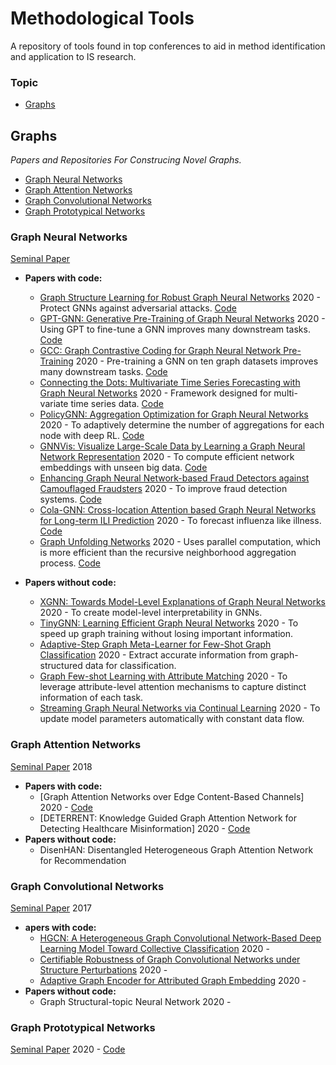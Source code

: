 # Methodological Tools
A repository of tools found in top conferences to aid in method identification and application to IS research.

### Topic
- [Graphs](#Graphs)

## Graphs
*Papers and Repositories For Construcing Novel Graphs.*
- [Graph Neural Networks](#Graph-Neural-Networks)
- [Graph Attention Networks](#Graph-Attention-Networks)
- [Graph Convolutional Networks](#Graph-Convolutional-Networks)
- [Graph Prototypical Networks](#Graph-Prototypical-Networks)

### Graph Neural Networks
[Seminal Paper](https://repository.hkbu.edu.hk/cgi/viewcontent.cgi?article=1000&context=vprd_ja)
- **Papers with code:**
  - [Graph Structure Learning for Robust Graph Neural Networks](https://arxiv.org/pdf/2005.10203.pdf) 2020 - Protect GNNs against adversarial attacks. [Code](https://github.com/ChandlerBang/Pro-GNN) 
  - [GPT-GNN: Generative Pre-Training of Graph Neural Networks](https://arxiv.org/pdf/2006.15437.pdf) 2020 - Using GPT to fine-tune a GNN improves many downstream tasks. [Code](https://github.com/acbull/GPT-GNN) 
  - [GCC: Graph Contrastive Coding for Graph Neural Network Pre-Training](https://arxiv.org/pdf/2006.09963.pdf) 2020 - Pre-training a GNN on ten graph datasets improves many downstream tasks. [Code](https://github.com/THUDM/GCC)
  - [Connecting the Dots: Multivariate Time Series Forecasting with Graph Neural Networks](https://arxiv.org/pdf/2005.11650.pdf) 2020 - Framework designed for multi-variate time series data. [Code](https://github.com/THUDM/GCC)
  - [PolicyGNN: Aggregation Optimization for Graph Neural Networks](https://arxiv.org/pdf/2006.15097.pdf) 2020 - To adaptively determine the number of aggregations for each node with deep RL. [Code](https://github.com/nnzhan/MTGNN)
  - [GNNVis: Visualize Large-Scale Data by Learning a Graph Neural Network Representation](https://dl.acm.org/doi/abs/10.1145/3340531.3411987) 2020 - To compute efficient network embeddings with unseen big data. [Code](https://github.com/YajunHuang/gnnvis) 
  - [Enhancing Graph Neural Network-based Fraud Detectors against Camouflaged Fraudsters](https://arxiv.org/pdf/2008.08692.pdf) 2020 - To improve fraud detection systems. [Code](https://github.com/YingtongDou/CARE-GNN)
  - [Cola-GNN: Cross-location Attention based Graph Neural Networks for Long-term ILI Prediction](https://yue-ning.github.io/docs/CIKM20-colagnn.pdf) 2020 - To forecast influenza like illness. [Code](https://github.com/amy-deng/colagnn)
  - [Graph Unfolding Networks](https://dl.acm.org/doi/abs/10.1145/3340531.3412141) 2020 - Uses parallel computation, which is more efficient than the recursive neighborhood aggregation process. [Code](https://github.com/GUNets/GUNets)

- **Papers without code:**
  - [XGNN: Towards Model-Level Explanations of Graph Neural Networks](https://arxiv.org/pdf/2006.02587.pdf) 2020 - To create model-level interpretability in GNNs.
  - [TinyGNN: Learning Efficient Graph Neural Networks](https://dl.acm.org/doi/10.1145/3394486.3403236) 2020 - To speed up graph training without losing important information.
  - [Adaptive-Step Graph Meta-Learner for Few-Shot Graph Classification](https://arxiv.org/pdf/2003.08246.pdf) 2020 - Extract accurate information from graph-structured data for classification.
  - [Graph Few-shot Learning with Attribute Matching](https://dl.acm.org/doi/10.1145/3340531.3411923) 2020 - To leverage attribute-level attention mechanisms to capture distinct information of each task.
  - [Streaming Graph Neural Networks via Continual Learning](https://arxiv.org/pdf/2009.10951.pdf) 2020 - To update model parameters automatically with constant data flow.

### Graph Attention Networks
[Seminal Paper](https://arxiv.org/pdf/1710.10903.pdf) 2018
- **Papers with code:**
  - [Graph Attention Networks over Edge Content-Based Channels] 2020 - [Code](https://github.com/Louise-LuLin/topic-gcn)  
  - [DETERRENT: Knowledge Guided Graph Attention Network for Detecting Healthcare Misinformation] 2020 - [Code](https://github.com/cuilimeng/DETERRENT)
- **Papers without code:**
  - DisenHAN: Disentangled Heterogeneous Graph Attention Network for Recommendation

### Graph Convolutional Networks
[Seminal Paper](https://arxiv.org/pdf/1609.02907.pdf) 2017
- **apers with code:**
  - [HGCN: A Heterogeneous Graph Convolutional Network-Based Deep Learning Model Toward Collective Classification](https://github.com/huazai1992/HGCN) 2020 - 
  - [Certifiable Robustness of Graph Convolutional Networks under Structure Perturbations](https://www.in.tum.de/daml/robust-gcn/) 2020 - 
  - [Adaptive Graph Encoder for Attributed Graph Embedding](https://github.com/thunlp/AGE) 2020 - 
- **Papers without code:**
  - Graph Structural-topic Neural Network 2020 - 
  
### Graph Prototypical Networks
[Seminal Paper](https://arxiv.org/pdf/2006.12739.pdf) 2020 - [Code](https://github.com/kaize0409/GPN)
